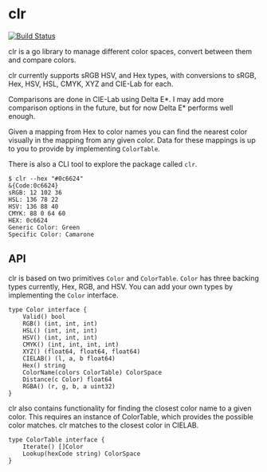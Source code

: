 # clr

[![Build Status](https://travis-ci.org/devinmcgloin/clr.svg?branch=master)](https://travis-ci.org/devinmcgloin/clr)

clr is a go library to manage different color spaces, convert between them and
compare colors.

clr currently supports sRGB HSV, and Hex types, with conversions to sRGB, Hex, HSV,
HSL, CMYK, XYZ and CIE-Lab for each.

Comparisons are done in CIE-Lab using Delta E*. I may add more comparison
options in the future, but for now Delta E* performs well enough.

Given a mapping from Hex to color names you can find the nearest color visually
in the mapping from any given color. Data for these mappings is up to you to
provide by implementing `ColorTable`.

There is also a CLI tool to explore the package called `clr`.

```
$ clr --hex "#0c6624"
&{Code:0c6624}
sRGB: 12 102 36
HSL: 136 78 22
HSV: 136 88 40
CMYK: 88 0 64 60
HEX: 0c6624
Generic Color: Green
Specific Color: Camarone
```

## API

clr is based on two primitives `Color` and `ColorTable`. `Color` has three
backing types currently, Hex, RGB, and HSV. You can add your own types by
implementing the `Color` interface.

```golang
type Color interface {
	Valid() bool
	RGB() (int, int, int)
	HSL() (int, int, int)
	HSV() (int, int, int)
	CMYK() (int, int, int, int)
	XYZ() (float64, float64, float64)
	CIELAB() (l, a, b float64)
	Hex() string
	ColorName(colors ColorTable) ColorSpace
	Distance(c Color) float64
	RGBA() (r, g, b, a uint32)
}
```

clr also contains functionality for finding the closest color name to a given
color. This requires an instance of ColorTable, which provides the possible
color matches. clr matches to the closest color in CIELAB.

```golang
type ColorTable interface {
	Iterate() []Color
	Lookup(hexCode string) ColorSpace
}
```
